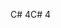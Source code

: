 <span data-ttu-id="a962f-101">C# 4</span><span class="sxs-lookup"><span data-stu-id="a962f-101">C# 4</span></span>
